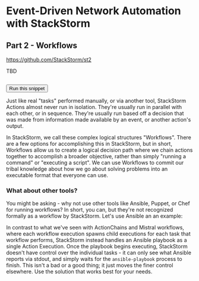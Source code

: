 # Event-Driven Network Automation with StackStorm
## Part 2 - Workflows

https://github.com/StackStorm/st2

TBD
```
```
<button type="button" class="btn btn-primary btn-sm" onclick="runSnippetInTab('linux1', 0)">Run this snippet</button>


Just like real "tasks" performed manually, or via another tool, StackStorm Actions almost never run in isolation. They're usually run in parallel with each other, or in sequence. They're usually run based off a decision that was made from information made available by an event, or another action's output.

In StackStorm, we call these complex logical structures "Workflows". There are a few options for accomplishing this in StackStorm, but in short, Workflows allow us to create a logical decision path where we chain actions together to accomplish a broader objective, rather than simply "running a command" or "executing a script". We can use Workflows to commit our tribal knowledge about how we go about solving problems into an executable format that everyone can use.


### What about other tools?

You might be asking - why not use other tools like Ansible, Puppet, or Chef for running workflows? In short, you can, but they're not recognized formally as a workflow by StackStorm. Let's use Ansible an an example:

In contrast to what we've seen with ActionChains and Mistral workflows, where each workflow execution spawns child executions for each task that workflow performs, StackStorm instead handles an Ansible playbook as a single Action Execution. Once the playbook begins executing, StackStorm doesn't have control over the individual tasks - it can only see what Ansible reports via stdout, and simply waits for the `ansible-playbook` process to finish. This isn't a bad or a good thing; it just moves the finer control elsewhere. Use the solution that works best for your needs.
